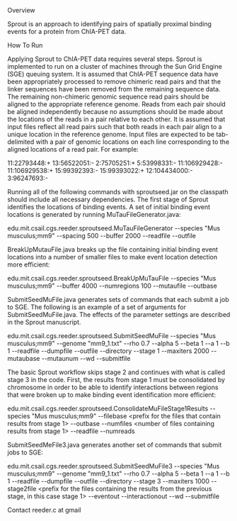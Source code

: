 Overview

Sprout is an approach to identifying pairs of spatially proximal binding events for a protein from ChIA-PET data.

How To Run

Applying Sprout to ChIA-PET data requires several steps. Sprout is implemented to run on a cluster of machines through the Sun Grid Engine (SGE) queuing system. It is assumed that ChIA-PET sequence data have been appropriately processed to remove chimeric read pairs and that the linker sequences have been removed from the remaining sequence data. The remaining non-chimeric genomic sequence read pairs should be aligned to the appropriate reference genome. Reads from each pair should be aligned independently because no assumptions should be made about the locations of the reads in a pair relative to each other. It is assumed that input files reflect all read pairs such that both reads in each pair align to a unique location in the reference genome. Input files are expected to be tab-delimited with a pair of genomic locations on each line corresponding to the aligned locations of a read pair. For example:

11:22793448:+	13:56522051:-
2:75705251:+	5:53998331:-
11:106929428:-	11:106929538:+
15:99392393:-	15:99393022:+
12:104434000:-	3:96247693:-

Running all of the following commands with sproutseed.jar on the classpath should include all necessary dependencies. The first stage of Sprout identifies the locations of binding events. A set of initial binding event locations is generated by running MuTauFileGenerator.java:

edu.mit.csail.cgs.reeder.sproutseed.MuTauFileGenerator --species "Mus musculus;mm9" --spacing 500 --buffer 2000 --readfile <processed read pair file> --outfile <name of file to contain initial event locations>

BreakUpMutauFile.java breaks up the file containing initial binding event locations into a number of smaller files to make event location detection more efficient:

edu.mit.csail.cgs.reeder.sproutseed.BreakUpMuTauFile --species "Mus musculus;mm9" --buffer 4000 --numregions 100 --mutaufile <name of file to contain initial event locations> --outbase <prefix for the broken up initial event files>

SubmitSeedMuFile.java generates sets of commands that each submit a job to SGE. The following is an example of a set of arguments for SubmitSeedMuFile.java. The effects of the parameter settings are described in the Sprout manuscript.

edu.mit.csail.cgs.reeder.sproutseed.SubmitSeedMuFile --species "Mus musculus;mm9" --genome "mm9_1.txt" --rho 0.7 --alpha 5 --beta 1 --a 1 --b 1 --readfile <processed read pair file> --dumpfile <prefix for files containing info about results> --outfile <prefix for files to contain results> --directory <relative path to directory containing initial read distributions> --stage 1 --maxiters 2000 --mutaubase <prefix for the broken up initial event files> --mutaunum <the number of broken up inital event files> --wd <the working directory> --submitfile <the file to write the commands to>

The basic Sprout workflow skips stage 2 and continues with what is called stage 3 in the code. First, the results from stage 1 must be consolidated by chromosome in order to be able to identify interactions between regions that were broken up to make binding event identification more efficient:

edu.mit.csail.cgs.reeder.sproutseed.ConsolidateMuFileStage1Results --species "Mus musculus;mm9" --filebase <prefix for the files that contain results from stage 1> --outbase <prefix for the files to contain the consolidated results> --numfiles <number of files containing results from stage 1> --readfile <processed read pair file> --numreads <number of lines in readfile>

SubmitSeedMeFile3.java generates another set of commands that submit jobs to SGE:

edu.mit.csail.cgs.reeder.sproutseed.SubmitSeedMuFile3 --species "Mus musculus;mm9" --genome "mm9_1.txt" --rho 0.7 --alpha 5 --beta 1 --a 1 --b 1 --readfile <processed read pair file> --dumpfile <prefix for files to contain info about results> --outfile <prefix for files to contain results> --directory <relative path to directory containing initial read distributions> --stage 3 --maxiters 1000 --stage2file <prefix for the files containing the results from the previous stage, in this case stage 1> --eventout <prefix for files to contain binding event results> --interactionout <prefix for files to contain interaction results> --wd <the working directory> --submitfile <the file to write the commands to>

Contact
reeder.c at gmail